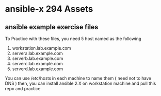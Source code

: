 # ansible-x 294 Assets

## ansible example exercise files

To Practice with these files, you need 5 host 
named as the following 


1) workstation.lab.example.com
2) servera.lab.example.com
3) serverb.lab.example.com
4) serverc.lab.example.com
5) serverd.lab.example.com

                                                  
You can use /etc/hosts in each machine to name them ( need not to have DNS ) 
then, you can install ansible 2.X on workstation machine and pull this repo and practice 
